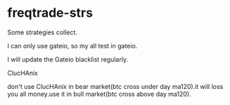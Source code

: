 # freqtrade-strs
Some strategies collect.

I can only use gateio, so my all test in gateio.

I will update the Gateio blacklist regularly.

ClucHAnix

don't use ClucHAnix in bear market(btc cross under day ma120).it will loss you all money.use it in bull market(btc cross above day ma120).
